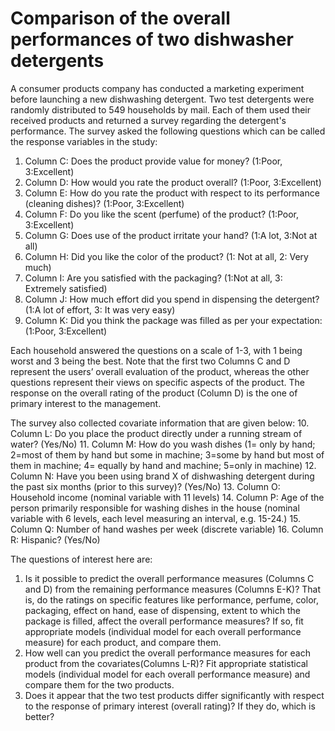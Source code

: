 # Comparison of the overall performances of two dishwasher detergents
A consumer products company has conducted a marketing experiment before launching a new dishwashing detergent. Two test detergents were randomly distributed to 549 households by mail. Each of them used their received products and returned a survey regarding the detergent's performance. The survey asked the following questions which can be called the response variables in the study:

1. Column C: Does the product provide value for money? (1:Poor, 3:Excellent)
2. Column D: How would you rate the product overall? (1:Poor, 3:Excellent)
3. Column E: How do you rate the product with respect to its performance (cleaning dishes)? (1:Poor, 3:Excellent)
4. Column F: Do you like the scent (perfume) of the product? (1:Poor, 3:Excellent)
5. Column G: Does use of the product irritate your hand? (1:A lot, 3:Not at all)
6. Column H: Did you like the color of the product? (1: Not at all, 2: Very much)
7. Column I: Are you satisfied with the packaging? (1:Not at all, 3: Extremely satisfied)
8. Column J: How much effort did you spend in dispensing the detergent? (1:A lot of effort, 3: It was very easy)
9. Column K: Did you think the package was filled as per your expectation: (1:Poor, 3:Excellent)

Each household answered the questions on a scale of 1-3, with 1 being worst and 3 being the best.
Note that the first two Columns C and D represent the users’ overall evaluation of the product, whereas the other questions represent their views on specific aspects of the product. The response on the overall rating of the product (Column D) is the one of primary interest to the management.

The survey also collected covariate information that are given below:
10. Column L: Do you place the product directly under a running stream of water? (Yes/No)
11. Column M: How do you wash dishes (1= only by hand; 2=most of them by hand but some in machine; 3=some by hand but most of them in machine; 4= equally by hand and machine; 5=only in machine)
12. Column N: Have you been using brand X of dishwashing detergent during the past six months (prior to this survey)? (Yes/No)
13. Column O: Household income (nominal variable with 11 levels)
14. Column P: Age of the person primarily responsible for washing dishes in the house (nominal variable with 6 levels, each level measuring an interval, e.g. 15-24.)
15. Column Q: Number of hand washes per week (discrete variable)
16. Column R: Hispanic? (Yes/No)

The questions of interest here are:
1. Is it possible to predict the overall performance measures (Columns C and D) from the remaining performance measures (Columns E-K)? That is, do the ratings on specific features like performance, perfume, color, packaging, effect on hand, ease of dispensing, extent to which the package is filled, affect the overall performance measures? If so, fit appropriate models (individual model for each overall performance measure) for each product, and compare them.
2. How well can you predict the overall performance measures for each product from the covariates(Columns L-R)? Fit appropriate statistical models (individual model for each overall performance measure) and compare them for the two products.
3. Does it appear that the two test products differ significantly with respect to the response of primary interest (overall rating)? If they do, which is better?

